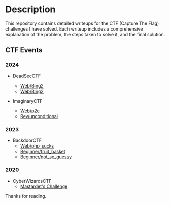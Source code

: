 # Description

This repository contains detailed writeups for the CTF (Capture The Flag) challenges I have solved. Each writeup includes a comprehensive explanation of the problem, the steps taken to solve it, and the final solution.

## CTF Events

### 2024

- DeadSecCTF
  - [Web/Bing2](./2024/deadsecCTF/web/bing2)
  - [Web/Bing2](./2024/deadsecCTF/web/bing_revenge)

- ImaginaryCTF
  - [Web/p2c](./2024/imaginaryCTF/web/p2c)
  - [Rev/unconditional](./2024/imaginaryCTF/rev/unconditional)

### 2023

- BackdoorCTF
  - [Web/php_sucks](./2023/Backdoor_CTF/Web/php_sucks)
  - [Beginner/fruit_basket](./2023/Backdoor_CTF/Beginner/fruit_basket)
  - [Beginner/not_so_guessy](./2023/Backdoor_CTF/Beginner/not_so_guessy)

### 2020

- CyberWizardsCTF
  - [Mastardet's Challenge](./2020/cyberWizardsCTF/mastardetsChallenge)


Thanks for reading.
